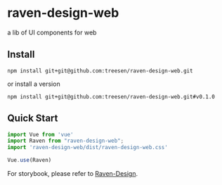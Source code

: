 # raven-design-web
a lib of UI components for web

## Install
```shell
npm install git+git@github.com:treesen/raven-design-web.git
```
or install a version

```shell
npm install git+git@github.com:treesen/raven-design-web.git#v0.1.0
```

## Quick Start
``` javascript
import Vue from 'vue'
import Raven from "raven-design-web";
import 'raven-design-web/dist/raven-design-web.css'

Vue.use(Raven)
```


For storybook, please refer to [Raven-Design](https://treesen.github.io/raven-design-web/?path=/docs/guidance--docs).
